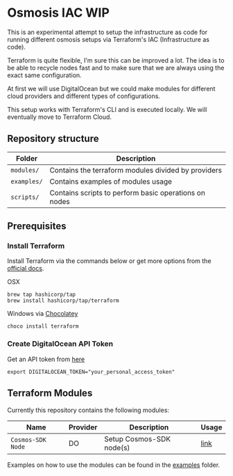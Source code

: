 # Osmosis IAC WIP

This is an experimental attempt to setup the infrastructure as code for running different osmosis setups via Terraform's IAC (Infrastructure as code). 

Terraform is quite flexible, I'm sure this can be improved a lot. The idea is to be able to recycle nodes fast and to make sure that we are always using the exact same configuration.

At first we will use DigitalOcean but we could make modules for different cloud providers and different types of configurations. 

This setup works with Terraform's CLI and is executed locally. We will eventually move to Terraform Cloud. 

## Repository structure

|   Folder    |                      Description                      |
| ----------- | ----------------------------------------------------- |
| `modules/`  | Contains the terraform modules divided by providers   |
| `examples/` | Contains examples of modules usage                    |
| `scripts/`  | Contains scripts to perform basic operations on nodes |

## Prerequisites

### Install Terraform

Install Terraform via the commands below or get more options from the [official docs](https://learn.hashicorp.com/tutorials/terraform/install-cli).

OSX
```
brew tap hashicorp/tap
brew install hashicorp/tap/terraform
```
Windows via [Chocolatey](https://chocolatey.org/)
``` 
choco install terraform
```

### Create DigitalOcean API Token

Get an API token from [here](https://cloud.digitalocean.com/account/api)

```
export DIGITALOCEAN_TOKEN="your_personal_access_token"
```

## Terraform Modules

Currently this repository contains the following modules:

|      Name      | Provider |      Description      |                     Usage                     |
| -------------- | -------- | --------------------- | -------------------------------------------- |
| `Cosmos-SDK Node` | DO       | Setup Cosmos-SDK node(s) | [link](./modules/digital-ocean/cosmos-sdk-node) |

Examples on how to use the modules can be found in the [examples](./examples/) folder.